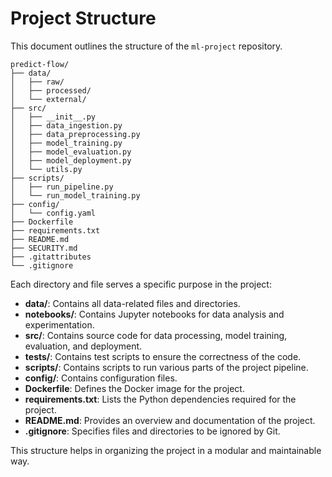 # Project Structure

This document outlines the structure of the `ml-project` repository.

```
predict-flow/
├── data/
│   ├── raw/                   
│   ├── processed/             
│   └── external/              
├── src/
│   ├── __init__.py            
│   ├── data_ingestion.py     
│   ├── data_preprocessing.py  
│   ├── model_training.py      
│   ├── model_evaluation.py    
│   ├── model_deployment.py   
│   └── utils.py               
├── scripts/
│   ├── run_pipeline.py       
│   └── run_model_training.py  
├── config/
│   └── config.yaml            
├── Dockerfile                 
├── requirements.txt           
├── README.md
├── SECURITY.md
├── .gitattributes              
└── .gitignore                 
```

Each directory and file serves a specific purpose in the project:

- **data/**: Contains all data-related files and directories.
- **notebooks/**: Contains Jupyter notebooks for data analysis and experimentation.
- **src/**: Contains source code for data processing, model training, evaluation, and deployment.
- **tests/**: Contains test scripts to ensure the correctness of the code.
- **scripts/**: Contains scripts to run various parts of the project pipeline.
- **config/**: Contains configuration files.
- **Dockerfile**: Defines the Docker image for the project.
- **requirements.txt**: Lists the Python dependencies required for the project.
- **README.md**: Provides an overview and documentation of the project.
- **.gitignore**: Specifies files and directories to be ignored by Git.

This structure helps in organizing the project in a modular and maintainable way.